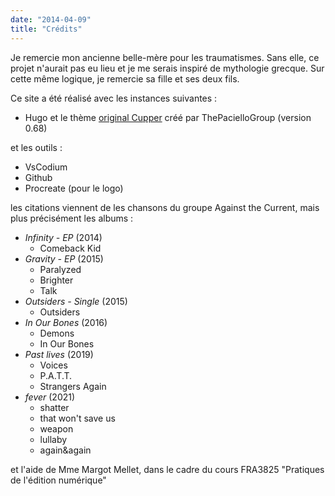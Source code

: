 ```yaml
---
date: "2014-04-09"
title: "Crédits"
---
```


Je remercie mon ancienne belle-mère pour les traumatismes. Sans elle, ce projet n'aurait pas eu lieu et je me serais inspiré de mythologie grecque. Sur cette même logique, je remercie sa fille et ses deux fils.

Ce site a été réalisé avec les instances suivantes :  
* Hugo et le thème [original Cupper](https://github.com/ThePacielloGroup/cupper) créé par ThePacielloGroup (version 0.68)

et les outils :  
* VsCodium  
* Github
* Procreate (pour le logo)

les citations viennent de les chansons du groupe Against the Current, mais plus précisément les albums :
* *Infinity - EP* (2014)
    * Comeback Kid
* *Gravity - EP* (2015)
    * Paralyzed
    * Brighter
    * Talk
* *Outsiders - Single* (2015)
    * Outsiders
* *In Our Bones* (2016)
    * Demons
    * In Our Bones
* *Past lives* (2019)
    * Voices
    * P.A.T.T.
    * Strangers Again
* *fever* (2021)
    * shatter
    * that won't save us
    * weapon
    * lullaby
    * again&again

et l'aide de Mme Margot Mellet, dans le cadre du cours FRA3825 "Pratiques de l'édition numérique"